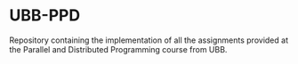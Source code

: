 # UBB-PPD

Repository containing the implementation of all the assignments provided at the Parallel and Distributed Programming course from UBB.
